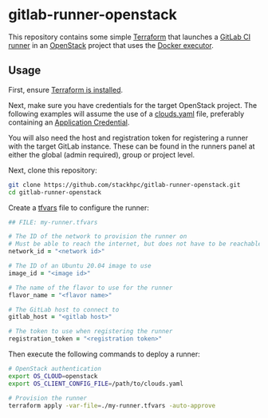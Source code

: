 # gitlab-runner-openstack

This repository contains some simple [Terraform](https://www.terraform.io/) that
launches a [GitLab CI runner](https://docs.gitlab.com/runner/) in an
[OpenStack](https://www.openstack.org/) project that uses the
[Docker executor](https://docs.gitlab.com/runner/executors/docker.html).

## Usage

First, ensure
[Terraform is installed](https://learn.hashicorp.com/tutorials/terraform/install-cli).

Next, make sure you have credentials for the target OpenStack project. The following
examples will assume the use of a
[clouds.yaml](https://docs.openstack.org/python-openstackclient/latest/configuration/index.html#clouds-yaml)
file, preferably containing an
[Application Credential](https://docs.openstack.org/keystone/latest/user/application_credentials.html).

You will also need the host and registration token for registering a runner with the
target GitLab instance. These can be found in the runners panel at either the global
(admin required), group or project level.

Next, clone this repository:

```sh
git clone https://github.com/stackhpc/gitlab-runner-openstack.git
cd gitlab-runner-openstack
```

Create a
[tfvars](https://www.terraform.io/language/values/variables#variable-definitions-tfvars-files)
file to configure the runner:

```ruby
## FILE: my-runner.tfvars

# The ID of the network to provision the runner on
# Must be able to reach the internet, but does not have to be reachable from the internet
network_id = "<network id>"

# The ID of an Ubuntu 20.04 image to use
image_id = "<image id>"

# The name of the flavor to use for the runner
flavor_name = "<flavor name>"

# The GitLab host to connect to
gitlab_host = "<gitlab host>"

# The token to use when registering the runner
registration_token = "<registration token>"
```

Then execute the following commands to deploy a runner:

```sh
# OpenStack authentication
export OS_CLOUD=openstack
export OS_CLIENT_CONFIG_FILE=/path/to/clouds.yaml

# Provision the runner
terraform apply -var-file=./my-runner.tfvars -auto-approve
```
